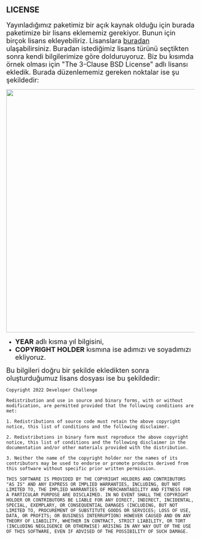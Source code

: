 ## LICENSE

<font size="4">Yayınladığımız paketimiz bir açık kaynak olduğu için burada paketimize bir lisans eklememiz gerekiyor. Bunun için birçok lisans ekleyebiliriz. Lisanslara [buradan](https://opensource.org/licenses) ulaşabilirsiniz. Buradan istediğimiz lisans türünü seçtikten sonra kendi bilgilerimize göre dolduruyoruz. Biz bu kısımda örnek olması için "The 3-Clause BSD License" adlı lisansı ekledik. Burada düzenlememiz gereken noktalar ise şu şekildedir:</font>


<p align="center">
  <img src="https://user-images.githubusercontent.com/61869567/164120964-fe049852-80d3-4c0b-b17f-22fbeadba5b3.png" width=650"/>
</p>


- <font size="4">**YEAR** adlı kısma yıl bilgisini,
- **COPYRIGHT HOLDER** kısmına ise adımızı ve soyadımızı ekliyoruz.</font>

<font size="4">Bu bilgileri doğru bir şekilde ekledikten sonra oluşturduğumuz lisans dosyası ise bu şekildedir:</font>


```
Copyright 2022 Developer Challenge

Redistribution and use in source and binary forms, with or without modification, are permitted provided that the following conditions are met:

1. Redistributions of source code must retain the above copyright notice, this list of conditions and the following disclaimer.

2. Redistributions in binary form must reproduce the above copyright notice, this list of conditions and the following disclaimer in the documentation and/or other materials provided with the distribution.

3. Neither the name of the copyright holder nor the names of its contributors may be used to endorse or promote products derived from this software without specific prior written permission.

THIS SOFTWARE IS PROVIDED BY THE COPYRIGHT HOLDERS AND CONTRIBUTORS "AS IS" AND ANY EXPRESS OR IMPLIED WARRANTIES, INCLUDING, BUT NOT LIMITED TO, THE IMPLIED WARRANTIES OF MERCHANTABILITY AND FITNESS FOR A PARTICULAR PURPOSE ARE DISCLAIMED. IN NO EVENT SHALL THE COPYRIGHT HOLDER OR CONTRIBUTORS BE LIABLE FOR ANY DIRECT, INDIRECT, INCIDENTAL, SPECIAL, EXEMPLARY, OR CONSEQUENTIAL DAMAGES (INCLUDING, BUT NOT LIMITED TO, PROCUREMENT OF SUBSTITUTE GOODS OR SERVICES; LOSS OF USE, DATA, OR PROFITS; OR BUSINESS INTERRUPTION) HOWEVER CAUSED AND ON ANY THEORY OF LIABILITY, WHETHER IN CONTRACT, STRICT LIABILITY, OR TORT (INCLUDING NEGLIGENCE OR OTHERWISE) ARISING IN ANY WAY OUT OF THE USE OF THIS SOFTWARE, EVEN IF ADVISED OF THE POSSIBILITY OF SUCH DAMAGE.
```

